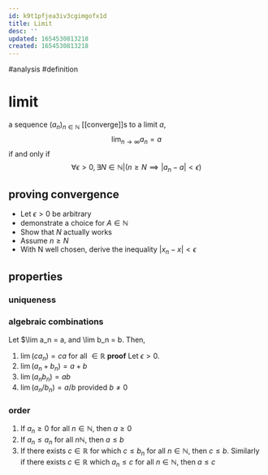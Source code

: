 ```yaml
---
id: k9t1pfjea3iv3cgimgofx1d
title: Limit
desc: ''
updated: 1654530813218
created: 1654530813218
---
```

#analysis #definition 
# limit
a sequence $(a_n)_{n \in \mathbb{N}}$ [[converge]]s to a limit $a$,
$$\lim_{n \rightarrow \infty} a_n = a$$
if and only if
$$\forall \epsilon > 0, \exists N \in \mathbb{N} | (n \geq N \implies |a_n - a| < \epsilon)$$
## proving convergence
- Let $\epsilon > 0$ be arbitrary
- demonstrate a choice for $A \in \mathbb{N}$
- Show that $N$ actually works
- Assume $n \geq N$
- With N well chosen, derive the inequality $|x_n - x| < \epsilon$
## properties
### uniqueness
### algebraic combinations
Let $\lim a_n = a, and \lim b_n = b. Then,
1. $\lim(c a_n) = ca$ for all $\in \mathbb{R}$
**proof**
Let $\epsilon > 0$.  
3. $\lim(a_n + b_n) = a + b$
4. $\lim(a_n b_n) = a b$
5. $\lim(a_n / b_n) = a / b$ provided $b\neq 0$
### order
1. If $a_n \geq 0$ for all $n \in \mathbb{N}$, then $a \geq 0$
2. If $a_n \leq a_n$ for all $n \mathbb{N}$, then $a \leq b$
3. If there exists $c \in \mathbb{R}$ for which $c \leq b_n$ for all $n \in \mathbb{N}$, then $c \leq b$.  Similarly if  there exists $c \in \mathbb{R}$ which $a_n \leq c$ for all $n \in \mathbb{N}$, then $a \leq c$

